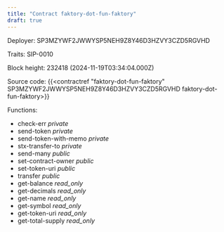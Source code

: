 ```yaml
---
title: "Contract faktory-dot-fun-faktory"
draft: true
---
```

Deployer: SP3MZYWF2JWWYSP5NEH9Z8Y46D3HZVY3CZD5RGVHD

Traits:
 SIP-0010



Block height: 232418 (2024-11-19T03:34:04.000Z)

Source code: {{<contractref "faktory-dot-fun-faktory" SP3MZYWF2JWWYSP5NEH9Z8Y46D3HZVY3CZD5RGVHD faktory-dot-fun-faktory>}}

Functions:

* check-err _private_
* send-token _private_
* send-token-with-memo _private_
* stx-transfer-to _private_
* send-many _public_
* set-contract-owner _public_
* set-token-uri _public_
* transfer _public_
* get-balance _read_only_
* get-decimals _read_only_
* get-name _read_only_
* get-symbol _read_only_
* get-token-uri _read_only_
* get-total-supply _read_only_
